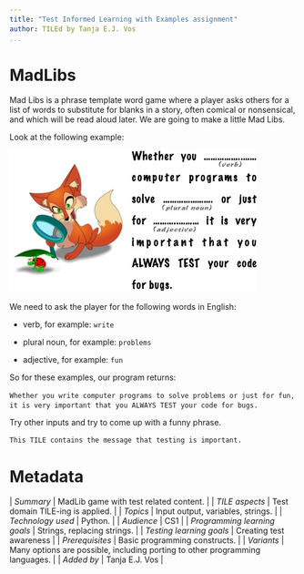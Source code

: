 ```yaml
---
title: "Test Informed Learning with Examples assignment"
author: TILEd by Tanja E.J. Vos
...
```


# MadLibs





Mad Libs is a phrase template word game where a player asks others
for a list of words to substitute for blanks in a story, often
comical or nonsensical, and which will be read aloud later. We are
going to make a little Mad Libs.

Look at the following example:

![image](images/MadLib-testing.jpg)

We need to ask the player for the following words in English:

-   verb, for example: `write`

-   plural noun, for example: `problems`

-   adjective, for example: `fun`

So for these examples, our program returns:

`Whether you write computer programs to solve problems or just for fun, it is very important that you ALWAYS TEST your code for bugs. `

Try other inputs and try to come up with a funny phrase.

```testdomaintile
This TILE contains the message that testing is important.
```

# Metadata

| _Summary_ | MadLib game with test related content. |
| _TILE aspects_ | Test domain TILE-ing is applied. |
| _Topics_ | Input output, variables, strings. |
| _Technology used_ | Python. |
| _Audience_ | CS1 |
| _Programming learning goals_ | Strings, replacing strings. |
| _Testing learning goals_ | Creating test awareness |
| _Prerequisites_ |  Basic programming constructs.  |
| _Variants_ |  Many options are possible, including porting to other programming languages. |
| _Added by_                    | Tanja E.J. Vos |  